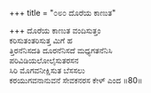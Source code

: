 +++
title = "೦೮೦ ದೊರೆಯ ಕಾಣುತ"

+++
ದೊರೆಯ ಕಾಣುತ ವಂದಿಸುತ್ತಂ  
ಕರಿಸುತಂತರಿಸುತ್ತ ಮಿಗೆ ಹ  
ತ್ತಿರನೆನಿಸದತಿ ದೂರನೆನಿಸದೆ ಮಧ್ಯಗತನೆನಿಸಿ  
ಪರಿವಿಡಿಯಲೋಲೈಸುತರಸನ  
ಸಿರಿ ಮೊಗವನೀಕ್ಷಿಸುತ ಬೆಸಸಲು  
ಕರಯುಗವನಾನುವನೆ ಸೇವಕನರಸ ಕೇಳ್ ಎಂದ    ॥80॥
